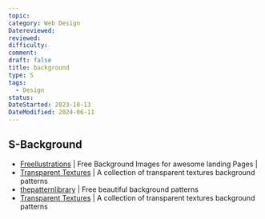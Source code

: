 ```yaml
---
topic: 
category: Web Design
Datereviewed: 
reviewed: 
difficulty: 
comment: 
draft: false
title: background
type: S
tags:
  - Design
status: 
DateStarted: 2023-10-13
DateModified: 2024-06-11
---
```


## S-Background

- [Freellustrations](https://www.freellustrations.com/) | Free Background Images for awesome landing Pages |
- [Transparent Textures](https://www.transparenttextures.com/) | A collection of transparent textures background patterns
- [thepatternlibrary](http://thepatternlibrary.com/) | Free beautiful background patterns
- [Transparent Textures](https://www.transparenttextures.com/) | A collection of transparent textures background patterns
